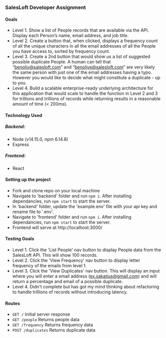 ### SalesLoft Developer Assignment

#### Goals
- Level 1. Show a list of People records that are available via the API.  Display each Person’s name, email address, and job title.
- Level 2. Create a button that, when clicked, displays a frequency count of all the unique characters in all the email addresses of all the People you have access to, sorted by frequency count.
- Level 3. Create a 2nd button that would show us a list of suggested possible duplicate People.  A human can tell that “benoliv@salesloft.com” and “benolive@salesloft.com” are very likely the same person with just one of the email addresses having a typo.  However you would like to decide what might constitute a duplicate - up to you.
- Level 4. Build a scalable enterprise-ready underlying architecture for this application that would scale to handle the function in Level 2 and 3 for trillions and trillions of records while returning results in a reasonable amount of time (< 200ms).


#### Technology Used
 ##### Backend:
  - Node (v14.15.0, npm 6.14.8)
  - Express
  
 ##### Frontend:
  - React
  
#### Setting up the project
  - Fork and clone repo on your local machine
  - Navigate to 'backend' folder and run `npm i`. After installing dependancies, run `npm start` to start the server.
  - In 'backend' folder, update the 'example.env' file with your api key and rename file to '.env'.
  - Navigate to 'frontend' folder and run `npm i`. After installing dependancies, run `npm start` to start the server.
  - Frontend will serve at http://localhost:3000/

#### Testing Goals
- Level 1. Click the 'List People' nav button to display People data from the SalesLoft API. This will show 100 records.
- Level 2. Click the 'View Frequency' nav button to display letter frequency of the emails from level 1.
- Level 3. Click the 'View Duplicates' nav button. This will display an input where you will enter a email address (ex.sakatius@gmail.com) and will return a percentage and email of a possible duplicate.
- Level 4. Didn't complete but has got my mind thinking about refactoring to handle trillions of records without introducing latency.

#### Routes
- `GET /` Initial server response
- `GET /people` Returns people data
- `GET /frequency` Returns frequency data
- `POST /duplicates` Returns duplicate data


